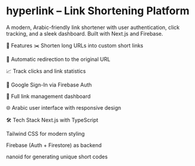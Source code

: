 # hyperlink – Link Shortening Platform
A modern, Arabic-friendly link shortener with user authentication, click tracking, and a sleek dashboard. Built with Next.js and Firebase.

🚀 Features
✂️ Shorten long URLs into custom short links

🔁 Automatic redirection to the original URL

📈 Track clicks and link statistics

🔐 Google Sign-In via Firebase Auth

🧾 Full link management dashboard

🌐 Arabic user interface with responsive design

🛠️ Tech Stack
Next.js with TypeScript

Tailwind CSS for modern styling

Firebase (Auth + Firestore) as backend

nanoid for generating unique short codes

